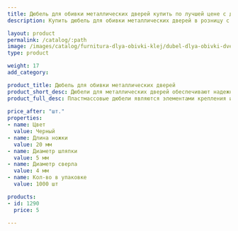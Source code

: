 ```yaml
---
title: Дюбель для обивки металлических дверей купить по лучшей цене с доставкой - Поролоныч
description: Купить дюбель для обивки металлических дверей в розницу с доставкой по Москве в интернет-магазине Поролоныча.

layout: product
permalink: /catalog/:path
image: /images/catalog/furnitura-dlya-obivki-klej/dubel-dlya-obivki-dverey-01_1600w.jpg
type: product

weight: 17
add_category: 

product_title: Дюбель для обивки металлических дверей
product_short_desc: Дюбели для металлических дверей обеспечивают надежное крепление гвоздя и дверного полотна.
product_full_desc: Пластмассовые дюбели являются элементами крепления искусственной кожи и металла.
        
price_after: "шт."
properties:
- name: Цвет
  value: Черный
- name: Длина ножки
  value: 20 мм
- name: Диаметр шляпки
  value: 5 мм
- name: Диаметр сверла
  value: 4 мм
- name: Кол-во в упаковке
  value: 1000 шт

products:
- id: 1290
  price: 5

---
```


